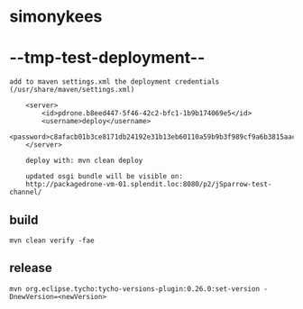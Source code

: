 # simonykees #

# --tmp-test-deployment-- #

    add to maven settings.xml the deployment credentials (/usr/share/maven/settings.xml)

		<server>
			<id>pdrone.b8eed447-5f46-42c2-bfc1-1b9b174069e5</id>
			<username>deploy</username>
			<password>c8afacb01b3ce8171db24192e31b13eb60110a59b9b3f989cf9a6b3815aac496</password>
		</server>

		deploy with: mvn clean deploy

		updated osgi bundle will be visible on:
		http://packagedrone-vm-01.splendit.loc:8080/p2/jSparrow-test-channel/


## build ##

    mvn clean verify -fae

## release ##

    mvn org.eclipse.tycho:tycho-versions-plugin:0.26.0:set-version -DnewVersion=<newVersion>
